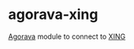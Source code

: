 agorava-xing
============

[Agorava](http://agorava.org/) module to connect to [XING](http://www.xing.com)
